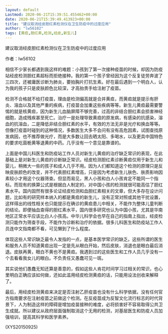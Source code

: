 ```yaml
---
layout: default
Lastmod: 2020-06-21T15:39:51.455462+00:00
date: 2020-06-21T15:39:49.413923+00:00
title: "建议取消经皮胆红素检测仪在卫生防疫中的过度应用"
author: "lw56102"
tags: [黄疸,胆红素,检测,经皮,新生儿]
---
```


建议取消经皮胆红素检测仪在卫生防疫中的过度应用

作者：lw56102

相信不少家长都遇到我这样的难题：小孩到了第一次接种疫苗的时候，却因为防疫站经皮检测胆红素超标而拒绝接种。我的第一个孩子曾经因为这个反复徒劳奔波了三四次，还被庸医诊断为肺炎，要拍胸片打抗生素。好在最后遇到一个明白人，认为我的孩子只是皮肤颜色比较深，才高抬贵手给注射了疫苗。

检测不合格就不给打疫苗，理由是检测偏高就是合并黄疸，而黄疸就是提示有肝炎、溶血以及其他严重的疾病，打疫苗会加重这些疾病等等。新生儿黄疸最需要警惕的就是核黄疸，因为新生儿血脑屏障不够完善，过高的非结合胆红素会损害神经细胞，造成残疾甚至死亡。治疗一是处理导致黄疸的原发病，有感染的抗感染，溶血的抗溶血，二是降低非结合胆红素的水平，有效的方法无非是光疗和换血等等。但像打疫苗时碰到的这种情况，多数医生大多不会问有没有高危因素，试图查找原发病因，也不推荐做光疗，而是大多数让回去晒太阳、多喝水，以及更具中国特色的要求吃茵栀黄等退黄的中药。几乎没有一个意见是靠谱的。

上面是中国儿科医生和防疫站工作人员对新生儿黄疸的治疗缺乏常识的表现，在此基础上是对新生儿黄疸的诊断缺乏常识。经皮检测胆红素诊断黄疸仅用于新生儿和婴儿，稍微大一些的孩子和成人几乎不用。因为人们都知道这个检测的原理只是反映皮肤颜色的改变，并不代表胆红素增高，只是因为考虑新生儿肤色、肤质影响因素较小才用这个仪器筛查。但显而易见，黑人小孩和白人小孩肯定不能同一个指标。而现有的换算公式是根据白人制定的，对中国小孩的检测就很可能高估了胆红素水平。国内固然有很多论证经皮检测和血胆红素相关的文章，但大多存在设计问题，比如有的研究样本纳入的都是黄疸的新生儿，没有正常对照或其他干扰设置，这样得出的线性相关也只能提示在确诊的黄疸患儿中相关，不能作为整体儿童判断的结论。即便抽血查得的胆红素水平，国内很多研究也认为中国小孩，尤其是华南地区正常水平应该比白人小孩高。中华儿科学会也早在自己的指南上指出，经皮检测只能作为筛查手段，不能作为诊断和治疗的依据。很多儿科医生和防疫站工作人员连中文指南都不看，可见懒到了什么程度。

体现这些人常识缺乏最令人发指的一点，是基本医学常识的缺乏。这些所谓的医生和服务人员不知道黄疸出现一定是先从眼白开始，然后皮肤，消退也是眼白最后消退。皮肤再黄，眼白不黄也不是黄疸。我遇到过的这些医生和工作人员几乎没有一个去看看我女儿的眼白。不负责任又愚蠢可见一斑。

其实说他们愚蠢无知还算是善意的，假如这些人肯花时间学习过相关的常识，也心里明白正确应该如何做，还如此滥用经皮检测黄疸的话，只能用设法创收来解释了。

最后，用经皮检测黄疸来决定是否注射乙肝疫苗也没有什么科学依据，没有任何官方指南要求在注射疫苗之前做这个检测。在反疫苗成为反智文化流行标志的时代背景下，人为制造这样的障碍是增加疫苗接种的难度，必将损害好不容易取得公共卫生成就。所以建议从政府层面强制取消这个无用的检测，对基层医生和防疫人员加强培训，提高其科学和医学素养。

(XYS20150925)

